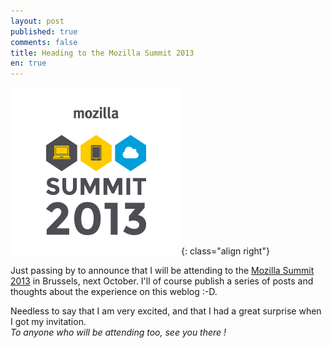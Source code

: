 ```yaml
---
layout: post
published: true
comments: false
title: Heading to the Mozilla Summit 2013
en: true
---
```

![Mozilla Summit 2013](/images/mozillasummit.png){: class="align right"}

Just passing by to announce that I will be attending to the [Mozilla Summit 2013](http://summit.mozilla.org/) in Brussels, next October. I'll of course publish a series of posts and thoughts about the experience on this weblog :-D.

Needless to say that I am very excited, and that I had a great surprise when I got my invitation.  
*To anyone who will be attending too, see you there !*
